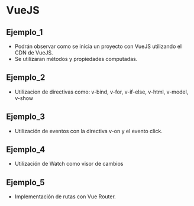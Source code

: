 # VueJS

## Ejemplo_1

* Podrán observar como se inicia un proyecto con VueJS utilizando el CDN de VueJS.
* Se utilizaran métodos y propiedades computadas.

## Ejemplo_2

* Utilizacion de directivas como: v-bind, v-for, v-if-else, v-html, v-model, v-show

## Ejemplo_3

* Utilización de eventos con la directiva v-on y el evento click.

## Ejemplo_4

* Utilización de Watch como visor de cambios

## Ejemplo_5

* Implementación de rutas con Vue Router.